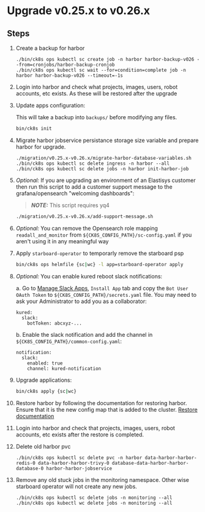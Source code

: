 # Upgrade v0.25.x to v0.26.x

## Steps

1. Create a backup for harbor

    ```
    ./bin/ck8s ops kubectl sc create job -n harbor harbor-backup-v026 --from=cronjobs/harbor-backup-cronjob
    ./bin/ck8s ops kubectl sc wait --for=condition=complete job -n harbor harbor-backup-v026 --timeout=-1s
    ```

1. Login into harbor and check what projects, images, users, robot accounts, etc exists. As these will be restored after the upgrade

1. Update apps configuration:

    This will take a backup into `backups/` before modifying any files.

    ```bash
    bin/ck8s init
    ```

1. Migrate harbor jobservice persistance storage size variable and prepare harbor for upgrade.

    ```
    ./migration/v0.25.x-v0.26.x/migrate-harbor-database-variables.sh
    ./bin/ck8s ops kubectl sc delete ingress -n harbor --all
    ./bin/ck8s ops kubectl sc delete jobs -n harbor init-harbor-job
    ```

1. *Optional:* If you are upgrading an environment of an Elastisys customer then run this script to add a customer support message to the grafana/opensearch "welcoming dashboards":

    > **_NOTE:_** This script requires yq4
    ```bash
    ./migration/v0.25.x-v0.26.x/add-support-message.sh
    ```

1. *Optional:* You can remove the Opensearch role mapping `readall_and_monitor` from `${CK8S_CONFIG_PATH}/sc-config.yaml` if you aren't using it in any meaningful way

1. Apply `starboard-operator` to temporarly remove the starboard psp

    ```bash
    bin/ck8s ops helmfile {sc|wc} -l app=starboard-operator apply
    ```

1. *Optional:* You can enable kured reboot slack notifications:

    a. Go to [Manage Slack Apps](https://api.slack.com/apps), `Install App` tab and copy the `Bot User OAuth Token` to `${CK8S_CONFIG_PATH}/secrets.yaml` file. You may need to ask your Administrator to add you as a collaborator:
    ```
    kured:
      slack:
        botToken: abcxyz-...
    ```
    b. Enable the slack notification and add the channel in `${CK8S_CONFIG_PATH}/common-config.yaml`:
    ```
    notification:
      slack:
        enabled: true
        channel: kured-notification
    ```

1. Upgrade applications:

    ```bash
    bin/ck8s apply {sc|wc}
    ```

1. Restore harbor by following the documentation for restoring harbor.
   Ensure that it is the new config map that is added to the cluster.
   [Restore documentation](../../scripts/restore/README.md)

1. Login into harbor and check that projects, images, users, robot accounts, etc exists after the restore is completed.

1. Delete old harbor pvc

    ```
    ./bin/ck8s ops kubectl sc delete pvc -n harbor data-harbor-harbor-redis-0 data-harbor-harbor-trivy-0 database-data-harbor-harbor-database-0 harbor-harbor-jobservice
    ```

1. Remove any old stuck jobs in the monitoring namespace. Other wise starboard operator will not create any new jobs.

    ```
    ./bin/ck8s ops kubectl sc delete jobs -n monitoring --all
    ./bin/ck8s ops kubectl wc delete jobs -n monitoring --all
    ```
